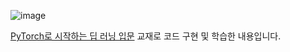 ![image](https://user-images.githubusercontent.com/57162812/151707108-e1661dc0-d58c-491d-9ed4-45f6cba7fa1f.png)

[PyTorch로 시작하는 딥 러닝 입문](https://wikidocs.net/book/2788) 교재로 코드 구현 및 학습한 내용입니다.
